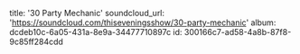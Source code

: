 title: '30 Party Mechanic'
soundcloud_url: 'https://soundcloud.com/thiseveningsshow/30-party-mechanic'
album: dcdeb10c-6a05-431a-8e9a-34477710897c
id: 300166c7-ad58-4a8b-87f8-9c85ff284cdd
